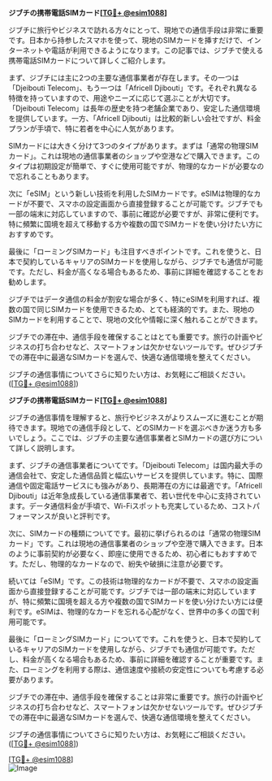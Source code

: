 **ジブチの携帯電話SIMカード[[TG💪+ @esim1088](https://t.me/s/esim1088)]**

ジブチに旅行やビジネスで訪れる方々にとって、現地での通信手段は非常に重要です。日本から持参したスマホを使って、現地のSIMカードを挿すだけで、インターネットや電話が利用できるようになります。この記事では、ジブチで使える携帯電話SIMカードについて詳しくご紹介します。

まず、ジブチには主に2つの主要な通信事業者が存在します。その一つは「Djeibouti Telecom」、もう一つは「Africell Djibouti」です。それぞれ異なる特徴を持っていますので、用途やニーズに応じて選ぶことが大切です。「Djeibouti Telecom」は長年の歴史を持つ老舗企業であり、安定した通信環境を提供しています。一方、「Africell Djibouti」は比較的新しい会社ですが、料金プランが手頃で、特に若者を中心に人気があります。

SIMカードには大きく分けて3つのタイプがあります。まずは「通常の物理SIMカード」。これは現地の通信事業者のショップや空港などで購入できます。このタイプは初期設定が簡単で、すぐに使用可能ですが、物理的なカードが必要なので忘れることもあります。

次に「eSIM」という新しい技術を利用したSIMカードです。eSIMは物理的なカードが不要で、スマホの設定画面から直接登録することが可能です。ジブチでも一部の端末に対応していますので、事前に確認が必要ですが、非常に便利です。特に頻繁に国境を超えて移動する方や複数の国でSIMカードを使い分けたい方におすすめです。

最後に「ローミングSIMカード」も注目すべきポイントです。これを使うと、日本で契約しているキャリアのSIMカードを使用しながら、ジブチでも通信が可能です。ただし、料金が高くなる場合もあるため、事前に詳細を確認することをお勧めします。

ジブチではデータ通信の料金が割安な場合が多く、特にeSIMを利用すれば、複数の国で同じSIMカードを使用できるため、とても経済的です。また、現地のSIMカードを利用することで、現地の文化や情報に深く触れることができます。

ジブチでの滞在中、通信手段を確保することはとても重要です。旅行の計画やビジネスの打ち合わせなど、スマートフォンは欠かせないツールです。ぜひジブチでの滞在中に最適なSIMカードを選んで、快適な通信環境を整えてください。

ジブチの通信事情についてさらに知りたい方は、お気軽にご相談ください。([[TG💪+ @esim1088](https://t.me/s/esim1088)])

**ジブチの携帯電話SIMカード[[TG💪+ @esim1088](https://t.me/s/esim1088)]**

ジブチの通信事情を理解すると、旅行やビジネスがよりスムーズに進むことが期待できます。現地での通信手段として、どのSIMカードを選ぶべきか迷う方も多いでしょう。ここでは、ジブチの主要な通信事業者とSIMカードの選び方について詳しく説明します。

まず、ジブチの通信事業者についてです。「Djeibouti Telecom」は国内最大手の通信会社で、安定した通信品質と幅広いサービスを提供しています。特に、国際通信や固定電話サービスにも強みがあり、長期滞在の方には最適です。「Africell Djibouti」は近年急成長している通信事業者で、若い世代を中心に支持されています。データ通信料金が手頃で、Wi-Fiスポットも充実しているため、コストパフォーマンスが良いと評判です。

次に、SIMカードの種類についてです。最初に挙げられるのは「通常の物理SIMカード」です。これは現地の通信事業者のショップや空港で購入できます。日本のように事前契約が必要なく、即座に使用できるため、初心者にもおすすめです。ただし、物理的なカードなので、紛失や破損に注意が必要です。

続いては「eSIM」です。この技術は物理的なカードが不要で、スマホの設定画面から直接登録することが可能です。ジブチでは一部の端末に対応していますが、特に頻繁に国境を超える方や複数の国でSIMカードを使い分けたい方には便利です。eSIMは、物理的なカードを忘れる心配がなく、世界中の多くの国で利用可能です。

最後に「ローミングSIMカード」についてです。これを使うと、日本で契約しているキャリアのSIMカードを使用しながら、ジブチでも通信が可能です。ただし、料金が高くなる場合もあるため、事前に詳細を確認することが重要です。また、ローミングを利用する際は、通信速度や接続の安定性についても考慮する必要があります。

ジブチでの滞在中、通信手段を確保することは非常に重要です。旅行の計画やビジネスの打ち合わせなど、スマートフォンは欠かせないツールです。ぜひジブチでの滞在中に最適なSIMカードを選んで、快適な通信環境を整えてください。

ジブチの通信事情についてさらに知りたい方は、お気軽にご相談ください。([[TG💪+ @esim1088](https://t.me/s/esim1088)])

[[TG💪+ @esim1088](https://t.me/s/esim1088)]  
![Image](https://i.postimg.cc/Y0z9fWf4/image.png)